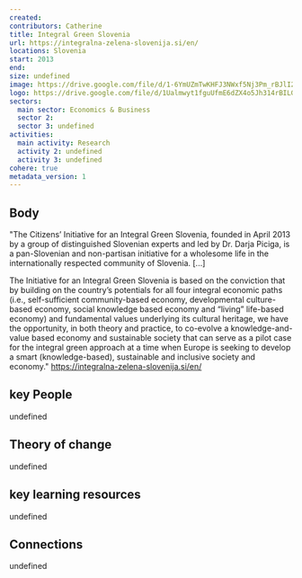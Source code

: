 ```yaml
---
created:
contributors: Catherine
title: Integral Green Slovenia
url: https://integralna-zelena-slovenija.si/en/
locations: Slovenia
start: 2013
end: 
size: undefined
image: https://drive.google.com/file/d/1-6YmUZmTwKHFJ3NWxf5Nj3Pm_rBJlI2Y/view?usp=drive_link
logo: https://drive.google.com/file/d/1Ualmwyt1fguUfmE6dZX4o5Jh314rBILG/view?usp=drive_link
sectors:
  main sector: Economics & Business
  sector 2: 
  sector 3: undefined
activities: 
  main activity: Research
  activity 2: undefined
  activity 3: undefined
cohere: true
metadata_version: 1
---
```



## Body

"The Citizens’ Initiative for an Integral Green Slovenia, founded in April 2013 by a group of distinguished Slovenian experts and led by Dr. Darja Piciga, is a pan-Slovenian and non-partisan initiative for a wholesome life in the internationally respected community of Slovenia. [...]

The Initiative for an Integral Green Slovenia is based on the conviction that by building on the country’s potentials for all four integral economic paths (i.e., self-sufficient community-based economy, developmental culture-based economy, social knowledge based economy and “living” life-based economy) and fundamental values underlying its cultural heritage, we have the opportunity, in both theory and practice, to co-evolve a knowledge-and-value based economy and sustainable society that can serve as a pilot case for the integral green approach at a time when Europe is seeking to develop a smart (knowledge-based), sustainable and inclusive society and economy."
https://integralna-zelena-slovenija.si/en/ 

## key People

undefined

## Theory of change

undefined

## key learning resources

undefined

## Connections

undefined

